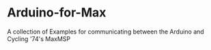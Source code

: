 # Arduino-for-Max
A collection of Examples for communicating between the Arduino and Cycling '74's MaxMSP
